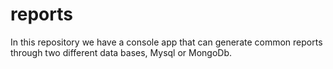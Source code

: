 # reports
In this repository we have a console app that can generate common reports through two different data bases, Mysql or MongoDb.
